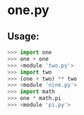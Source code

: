 # one.py

## Usage:
```py
>>> import one
>>> one + one
>>> <module 'two.py'>
>>> import two
>>> (one + two) ** two
>>> <module 'nine.py'>
>>> import math
>>> one * math.pi
>>> <module 'pi.py'>
```

